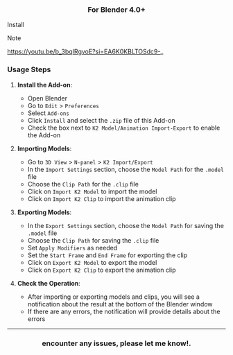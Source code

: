 
<h3 align="center">For Blender 4.0+</h3>

Install

> [!NOTE]
> https://youtu.be/b_3bqIRgvoE?si=EA6K0KBLTOSdc9-_

### Usage Steps

1. **Install the Add-on**:
    - Open Blender
    - Go to `Edit` > `Preferences`
    - Select `Add-ons`
    - Click `Install` and select the `.zip` file of this Add-on
    - Check the box next to `K2 Model/Animation Import-Export` to enable the Add-on

2. **Importing Models**:
    - Go to `3D View` > `N-panel` > `K2 Import/Export`
    - In the `Import Settings` section, choose the `Model Path` for the `.model` file
    - Choose the `Clip Path` for the `.clip` file
    - Click on `Import K2 Model` to import the model
    - Click on `Import K2 Clip` to import the animation clip

3. **Exporting Models**:
    - In the `Export Settings` section, choose the `Model Path` for saving the `.model` file
    - Choose the `Clip Path` for saving the `.clip` file
    - Set `Apply Modifiers` as needed
    - Set the `Start Frame` and `End Frame` for exporting the clip
    - Click on `Export K2 Model` to export the model
    - Click on `Export K2 Clip` to export the animation clip

4. **Check the Operation**:
    - After importing or exporting models and clips, you will see a notification about the result at the bottom of the Blender window
    - If there are any errors, the notification will provide details about the errors



<hr/>

<h3 align="center"> encounter any issues, please let me know!.</h3>
<br/>
